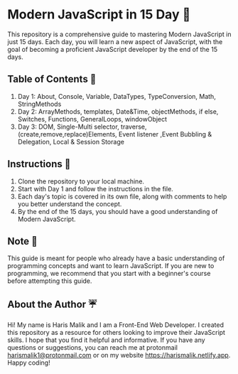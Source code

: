 # Modern JavaScript in 15 Day 💯

This repository is a comprehensive guide to mastering Modern JavaScript in just 15 days. Each day, you will learn a new aspect of JavaScript, with the goal of becoming a proficient JavaScript developer by the end of the 15 days.

## Table of Contents 🤞

1. Day 1: About, Console, Variable, DataTypes, TypeConversion, Math, StringMethods
2. Day 2: ArrayMethods, templates, Date&Time, objectMethods, if else, Switches, Functions, GeneralLoops, windowObject
3. Day 3: DOM, Single-Multi selector, traverse, (create,remove,replace)Elements, Event listener ,Event Bubbling & Delegation, Local & Session Storage

## Instructions 🎇

1. Clone the repository to your local machine.
2. Start with Day 1 and follow the instructions in the file.
3. Each day's topic is covered in its own file, along with comments to help you better understand the concept.
4. By the end of the 15 days, you should have a good understanding of Modern JavaScript.

## Note 🧲

This guide is meant for people who already have a basic understanding of programming concepts and want to learn JavaScript. If you are new to programming, we recommend that you start with a beginner's course before attempting this guide.

## About the Author ☔

Hi! My name is Haris Malik and I am a Front-End Web Developer. I created this repository as a resource for others looking to improve their JavaScript skills. I hope that you find it helpful and informative. If you have any questions or suggestions, you can reach me at protonmail harismalik1@protonmail.com or on my website https://harismalik.netlify.app. Happy coding!
